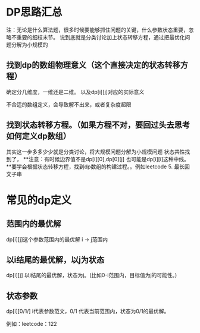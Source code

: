 # DP思路汇总
注：无论是什么算法题，很多时候要能够抓住问题的关键，什么参数状态重要，忽略不重要的细枝末节。
说到底就是分类讨论加上状态转移方程，通过把最优化问题分解为小规模的

## 找到dp的数组物理意义（这个直接决定的状态转移方程）

确定分几维度，一维还是二维。
以及dp[i][j]对应的实际意义

不合适的数组定义，会导致解不出来，或者复杂度超限


## 找到状态转移方程。（如果方程不对，要回过头去思考如何定义dp数组）

其实这一步多多少少就是分类讨论，将大规模问题分解为小规模问题
状态共性找到了，
**注意：有时候边界值不是dp[i][0],dp[0][j] 也可能是dp[i][i]这种中线。**要学会根据状态转移方程，找到dp数组的构建过程。。例如leetcode 5. 最长回文子串



# 常见的dp定义


## 范围内的最优解

dp[i][j]这个参数范围内的最优解 i -> j范围内


## 以i结尾的最优解，以j为状态
dp[i][j] 以i结尾的最优解，状态为j。(比如0-i范围内，目标值为j的可能性。)


## 状态参数

dp[i][0/1/] i代表参数范文，0/1 代表当前范围内，状态为0/1的最优解。

例如：leetcode：122



